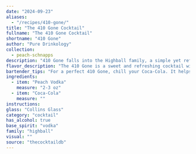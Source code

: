 ```yaml
---
date: "2024-09-23"
aliases:
  - "/recipes/410-gone/"
title: "The 410 Gone Cocktail"
fullname: "The 410 Gone Cocktail"
shortname: "410 Gone"
author: "Pure Drinkology"
collection:
  - peach-schnapps
description: "410 Gone falls into the Highball family, a simple yet refreshing category. It's likely a modern creation, combining the classic soda-and-spirit mix with the popularity of fruit-infused vodkas. The name, referencing an area code, suggests a regional or local origin. "
flavor_description: "The 410 Gone is a sweet and refreshing cocktail with a playful balance of flavors. The Peach Vodka provides a smooth, fruity base, while the Coca-Cola adds a classic cola sweetness and a hint of spice. The combination creates a delightful mix of peach, vanilla, and caramel notes, resulting in a satisfyingly sweet and fizzy drink that's perfect for any occasion. "
bartender_tips: "For a perfect 410 Gone, chill your Coca-Cola. It helps maintain the fizz and keeps the drink refreshingly cold. Use good quality peach vodka for a more pronounced flavor. Don't over-pour the vodka; a 1:2 ratio with Coca-Cola is ideal. A simple garnish of a peach slice or a maraschino cherry adds a touch of elegance. "
ingredients:
  - item: "Peach Vodka"
    measure: "2-3 oz"
  - item: "Coca-Cola"
    measure: ""
instructions:
glass: "Collins Glass"
category: "cocktail"
has_alcohol: true
base_spirit: "vodka"
family: "highball"
visual: ""
source: "thecocktaildb"
---
```



